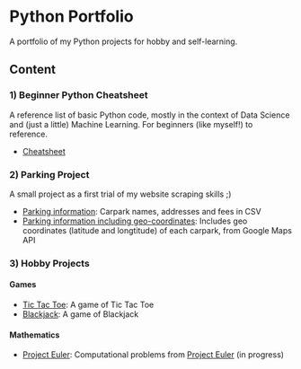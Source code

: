 # Python Portfolio

A portfolio of my Python projects for hobby and self-learning.

## Content
### 1) Beginner Python Cheatsheet
A reference list of basic Python code, mostly in the context of Data Science and (just a little) Machine Learning. For beginners (like myself!) to reference.
- [Cheatsheet](https://github.com/yinglinglow/Python/tree/master/Beginner%20Python%20Cheatsheet)

### 2) Parking Project
A small project as a first trial of my website scraping skills ;)
- [Parking information](https://github.com/yinglinglow/Python/blob/master/Parking%20Project/Parking_18092017.csv): Carpark names, addresses and fees in CSV
- [Parking information including geo-coordinates](https://github.com/yinglinglow/Python/blob/master/Parking%20Project/Parking_20170918_geo.csv): Includes geo coordinates (latitude and longtitude) of each carpark, from Google Maps API

### 3) Hobby Projects
#### Games
- [Tic Tac Toe](https://github.com/yinglinglow/python-portfolio/blob/master/Udemy%20-%20Tic%20Tac%20Toe.ipynb): A game of Tic Tac Toe
- [Blackjack](https://github.com/yinglinglow/python-portfolio/blob/master/Udemy%20-%20Blackjack.ipynb): A game of Blackjack

#### Mathematics
- [Project Euler](https://github.com/yinglinglow/python-portfolio/blob/master/Project%20Euler.ipynb): Computational problems from [Project Euler](https://projecteuler.net/) (in progress)
